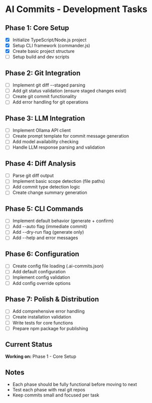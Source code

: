 # AI Commits - Development Tasks

## Phase 1: Core Setup
- [x] Initialize TypeScript/Node.js project
- [x] Setup CLI framework (commander.js)
- [x] Create basic project structure
- [ ] Setup build and dev scripts

## Phase 2: Git Integration
- [ ] Implement git diff --staged parsing
- [ ] Add git status validation (ensure staged changes exist)
- [ ] Create git commit functionality
- [ ] Add error handling for git operations

## Phase 3: LLM Integration
- [ ] Implement Ollama API client
- [ ] Create prompt template for commit message generation
- [ ] Add model availability checking
- [ ] Handle LLM response parsing and validation

## Phase 4: Diff Analysis
- [ ] Parse git diff output
- [ ] Implement basic scope detection (file paths)
- [ ] Add commit type detection logic
- [ ] Create change summary generation

## Phase 5: CLI Commands
- [ ] Implement default behavior (generate + confirm)
- [ ] Add --auto flag (immediate commit)
- [ ] Add --dry-run flag (generate only)
- [ ] Add --help and error messages

## Phase 6: Configuration
- [ ] Create config file loading (.ai-commits.json)
- [ ] Add default configuration
- [ ] Implement config validation
- [ ] Add config override options

## Phase 7: Polish & Distribution
- [ ] Add comprehensive error handling
- [ ] Create installation validation
- [ ] Write tests for core functions
- [ ] Prepare npm package for publishing

## Current Status
**Working on:** Phase 1 - Core Setup

## Notes
- Each phase should be fully functional before moving to next
- Test each phase with real git repos
- Keep commits small and focused per task 